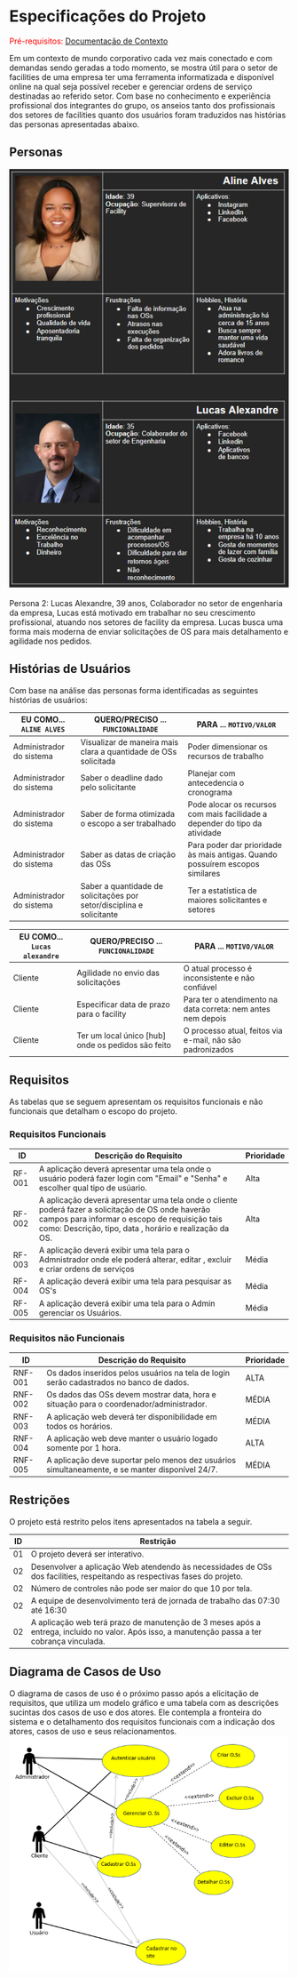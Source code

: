 # Especificações do Projeto

<span style="color:red">Pré-requisitos: <a href="1-Documentação de Contexto.md"> Documentação de Contexto</a></span>

Em um contexto de mundo corporativo cada vez mais conectado e com demandas sendo geradas a todo momento, se mostra útil para o setor de facilities de uma empresa ter uma ferramenta informatizada e disponível online na qual seja possível receber e gerenciar ordens de serviço destinadas ao referido setor. Com base no conhecimento e experiência profissional dos integrantes do grupo, os anseios tanto dos profissionais dos setores de facilities quanto dos usuários foram traduzidos nas histórias das personas apresentadas abaixo. 

## Personas   
<img src ="/docs/img/DiagramaPersonas.png">

<br>
<br>
Persona 2: Lucas Alexandre, 39 anos, Colaborador no setor de engenharia da empresa, Lucas está motivado em trabalhar no seu crescimento profissional, atuando  nos setores de facility da  empresa. 
Lucas busca uma forma mais moderna de enviar solicitações de OS para mais detalhamento e agilidade nos pedidos.



## Histórias de Usuários

Com base na análise das personas forma identificadas as seguintes histórias de usuários:

|EU COMO... `ALINE ALVES`| QUERO/PRECISO ... `FUNCIONALIDADE`                                   |PARA ... `MOTIVO/VALOR`                                                       |
|------------------------|----------------------------------------------------------------------|------------------------------------------------------------------------------|
|Administrador do sistema| Visualizar de maneira mais clara a quantidade de OSs solicitada      | Poder dimensionar os recursos de trabalho                                    |
|Administrador do sistema| Saber o deadline dado pelo solicitante                               | Planejar com antecedencia o cronograma                                       |
|Administrador do sistema| Saber de forma otimizada o escopo a ser trabalhado                   | Pode alocar os recursos com mais facilidade a depender do tipo da atividade  |  
|Administrador do sistema| Saber as datas de criação das OSs                                    | Para poder dar prioridade às mais antigas. Quando possuírem escopos similares|                                       
|Administrador do sistema| Saber a quantidade de solicitações por setor/disciplina e solicitante| Ter a estatística de maiores solicitantes e setores                          |



|EU COMO... `Lucas alexandre`| QUERO/PRECISO ... `FUNCIONALIDADE`              |PARA ... `MOTIVO/VALOR`                                        |
|------------------------|-----------------------------------------------------|---------------------------------------------------------------|
|Cliente    | Agilidade no envio das solicitações                 | O atual processo é inconsistente e não confiável              |
|Cliente    | Especificar data de prazo para o facility           | Para ter o atendimento na data correta: nem antes nem depois  |
|Cliente    | Ter um local único [hub] onde os pedidos são feito  |O processo atual, feitos via e-mail, não são padronizados      |  

## Requisitos

As tabelas que se seguem apresentam os requisitos funcionais e não funcionais que detalham o escopo do projeto.

### Requisitos Funcionais

|ID    | Descrição do Requisito                                                                                                                        |Prioridade|
|------|-----------------------------------------------------------------------------------------------------------------------------------------------|----------|
|RF-001| A aplicação deverá apresentar uma tela onde o usuário poderá fazer login com "Email" e "Senha" e escolher qual tipo de usúario.               |Alta      |
|RF-002| A aplicação deverá apresentar uma tela onde o cliente poderá fazer a solicitação de OS onde haverão campos para informar o escopo de requisição tais como: Descrição, tipo, data , horário e realização da OS.                               |Alta      |
|RF-003| A aplicação deverá exibir uma tela para o Admnistrador onde ele poderá alterar, editar , excluir e criar ordens de serviços| Média     |
|RF-004| A aplicação deverá exibir uma tela para pesquisar as OS's | Média     |
|RF-005| A aplicação deverá exibir uma tela para o Admin gerenciar os Usuários. | Média     |
 

### Requisitos não Funcionais

|ID     | Descrição do Requisito  |Prioridade |
|-------|-------------------------|----|
|RNF-001| Os dados inseridos pelos usuários na tela de login serão cadastrados no banco de dados.  | ALTA | 
|RNF-002| Os dados das OSs devem mostrar data, hora e situação para o coordenador/administrador. |  MÉDIA | 
|RNF-003| A aplicação web deverá ter disponibilidade em todos os horários. | MÉDIA | 
|RNF-004| A aplicação web deve manter o usuário logado somente por 1 hora. | ALTA |
|RNF-005| A aplicação deve suportar pelo menos dez usuários simultaneamente, e se manter disponível 24/7. | MÉDIA |



## Restrições

O projeto está restrito pelos itens apresentados na tabela a seguir.

|ID| Restrição                                             |
|--|-------------------------------------------------------|
|01| O projeto deverá ser interativo.                      |            
|02| Desenvolver a aplicação Web atendendo às necessidades de OSs dos facilities, respeitando as respectivas fases do projeto. |
|02| Número de controles não pode ser maior do que 10 por tela. |
|02| A equipe de desenvolvimento terá de jornada de trabalho das 07:30 até 16:30 |
|02| A aplicação web terá prazo de manutenção de 3 meses após a entrega, incluído no valor. Após isso, a manutenção passa a ter cobrança vinculada.   |  



## Diagrama de Casos de Uso

O diagrama de casos de uso é o próximo passo após a elicitação de requisitos, que utiliza um modelo gráfico e uma tabela com as descrições sucintas dos casos de uso e dos atores. Ele contempla a fronteira do sistema e o detalhamento dos requisitos funcionais com a indicação dos atores, casos de uso e seus relacionamentos. 
<img src="/docs/img/DiagramaClassesGestorOs.png">
